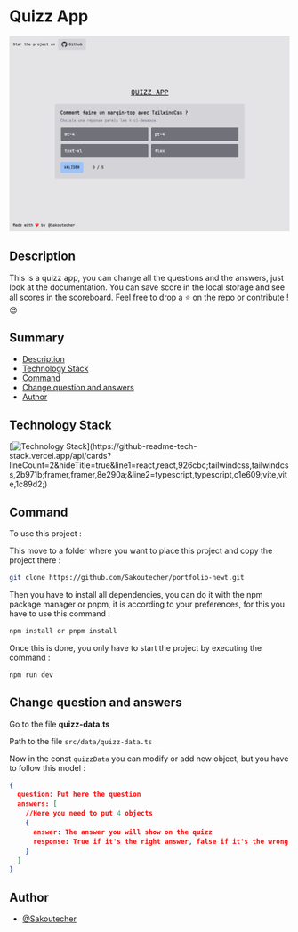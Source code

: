 # Quizz App

<img src='preview.png'>

## Description

This is a quizz app, you can change all the questions and the answers, just look at the documentation. You can save score in the local storage and see all scores in the scoreboard. Feel free to drop a ⭐ on the repo or contribute ! 😎

## Summary

- [Description](#description)
- [Technology Stack](#technology-stack)
- [Command](#command)
- [Change question and answers](#change-question-and-answers)
- [Author](#author)

## Technology Stack

[![Technology Stack](https://github-readme-tech-stack.vercel.app/api/cards?lineCount=2&hideTitle=true&line1=react,react,926cbc;tailwindcss,tailwindcss,2b971b;framer,framer,8e290a;&line2=typescript,typescript,c1e609;vite,vite,1c89d2;)](https://github-readme-tech-stack.vercel.app/api/cards?lineCount=2&hideTitle=true&line1=react,react,926cbc;tailwindcss,tailwindcss,2b971b;framer,framer,8e290a;&line2=typescript,typescript,c1e609;vite,vite,1c89d2;)

## Command

To use this project :

This move to a folder where you want to place this project and copy the project there :

```bash
git clone https://github.com/Sakoutecher/portfolio-newt.git
```

Then you have to install all dependencies, you can do it with the npm package manager or pnpm, it is according to your preferences, for this you have to use this command :

```bash
npm install or pnpm install
```

Once this is done, you only have to start the project by executing the command :

```bash
npm run dev
```

## Change question and answers

Go to the file **quizz-data.ts**

Path to the file `src/data/quizz-data.ts`

Now in the const `quizzData` you can modify or add new object, but you have to follow this model :

```json
{
  question: Put here the question
  answers: [
    //Here you need to put 4 objects
    {
      answer: The answer you will show on the quizz
      response: True if it's the right answer, false if it's the wrong
    }
  ]
}
```

## Author

- [@Sakoutecher](https://github.com/Sakoutecher)
